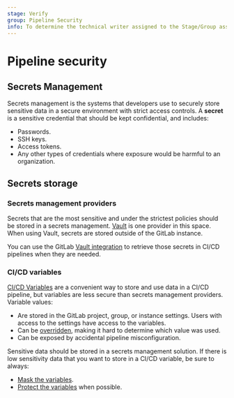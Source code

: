 ```yaml
---
stage: Verify
group: Pipeline Security
info: To determine the technical writer assigned to the Stage/Group associated with this page, see https://handbook.gitlab.com/handbook/product/ux/technical-writing/#assignments
---
```


# Pipeline security

## Secrets Management

Secrets management is the systems that developers use to securely store sensitive data
in a secure environment with strict access controls. A **secret** is a sensitive credential
that should be kept confidential, and includes:

- Passwords.
- SSH keys.
- Access tokens.
- Any other types of credentials where exposure would be harmful to an organization.

## Secrets storage

### Secrets management providers

Secrets that are the most sensitive and under the strictest policies should be stored
in a secrets management. [Vault](https://www.vaultproject.io) is one provider in this space.
When using Vault, secrets are stored outside of the GitLab instance.

You can use the GitLab [Vault integration](../secrets/index.md#use-vault-secrets-in-a-ci-job)
to retrieve those secrets in CI/CD pipelines when they are needed.

### CI/CD variables

[CI/CD Variables](../variables/index.md) are a convenient way to store and use data
in a CI/CD pipeline, but variables are less secure than secrets management providers.
Variable values:

- Are stored in the GitLab project, group, or instance settings. Users with access
  to the settings have access to the variables.
- Can be [overridden](../variables/index.md#override-a-defined-cicd-variable),
  making it hard to determine which value was used.
- Can be exposed by accidental pipeline misconfiguration.

Sensitive data should be stored in a secrets management solution. If there is low
sensitivity data that you want to store in a CI/CD variable, be sure to always:

- [Mask the variables](../variables/index.md#mask-a-cicd-variable).
- [Protect the variables](../variables/index.md#protect-a-cicd-variable) when possible.
